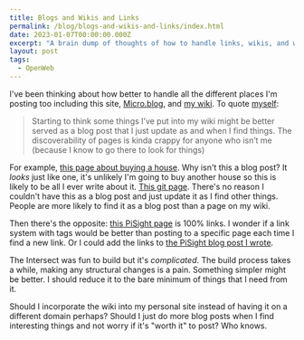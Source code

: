 ```yaml
---
title: Blogs and Wikis and Links
permalink: /blog/blogs-and-wikis-and-links/index.html
date: 2023-01-07T00:00:00.000Z
excerpt: "A brain dump of thoughts of how to handle links, wikis, and websites"
layout: post
tags:
  - OpenWeb
---
```


I've been thinking about how better to handle all the different places I'm posting too including this site,  [Micro.blog](https://micro.blog/rknightuk), and [my wiki](https://intersect.rknight.me/).  To quote [myself](https://toot.rknight.me/2023/01/07/starting-to-think.html):

> Starting to think some things I’ve put into my wiki might be better served as a blog post that I just update as and when I find things. The discoverability of pages is kinda crappy for anyone who isn’t me (because I know to go there to look for things)

For example, [this page about buying a house](https://intersect.rknight.me/buying-a-house/). Why isn't this a blog post? It _looks_ just like one, it's unlikely I'm going to buy another house so this is likely to be all I ever write about it. [This git page](https://intersect.rknight.me/cli/git/). There's no reason I couldn't have this as a blog post and just update it as I find other things. People are more likely to find it as a blog post than a page on my wiki.

Then there's the opposite: [this PiSight page](https://intersect.rknight.me/hardware/raspberry-pi/pisight/) is 100% links. I wonder if a link system with tags would be better than posting to a specific page each time I find a new link. Or I could add the links to [the PiSight blog post I wrote](https://rknight.me/building-a-pisight/).

The Intersect was fun to build but it's _complicated_. The build process takes a while, making any structural changes is a pain. Something simpler might be better. I should reduce it to the bare minimum of things that I need from it.

Should I incorporate the wiki into my personal site instead of having it on a different domain perhaps? Should I just do more blog posts when I find interesting things and not worry if it's "worth it" to post? Who knows.
